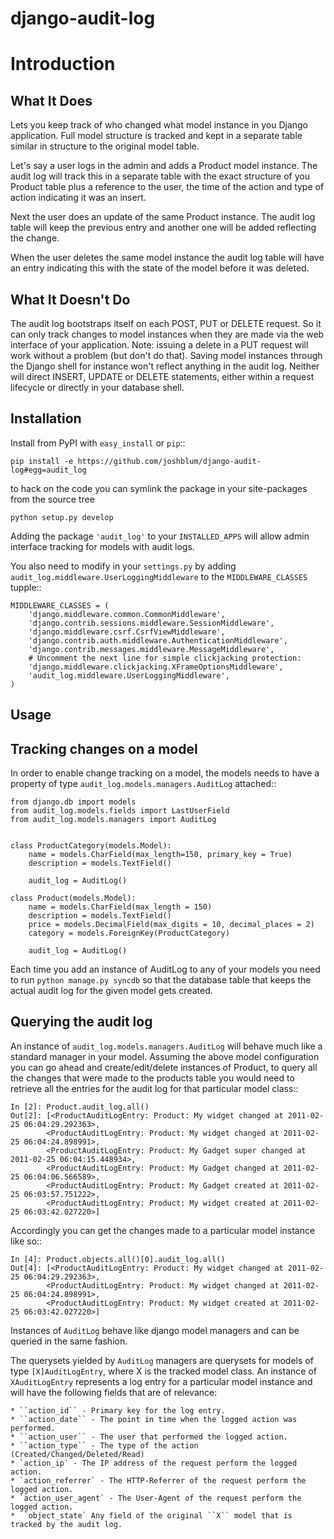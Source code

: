 django-audit-log
===================

Introduction
===================

What It Does
----------------------------

Lets you keep track of who changed what model instance in you Django application. Full model structure is tracked and kept in a separate table similar in structure to the original model table.

Let's say a user logs in the admin and adds a Product model instance. The audit log will track this in a separate table with the exact structure of you Product table plus a reference to the user, the time of the action and type of action
indicating it was an insert.

Next the user does an update of the same Product instance. The audit log table will keep the previous entry and another one will be added reflecting the change.

When the user deletes the same model instance the audit log table will have an entry indicating this with the state of the model before it was deleted.

	

What It Doesn't Do
----------------------------

The audit log bootstraps itself on each POST, PUT or DELETE request. So it can only track changes to model instances when they are made via the web interface of your application. Note: issuing a delete in a PUT request will work without a problem (but don't do that). Saving model instances through the Django shell for instance won't reflect anything in the audit log. Neither will  direct INSERT, UPDATE or DELETE statements, either within a request lifecycle or directly in your database shell.

Installation
----------------------------

Install from PyPI with ``easy_install`` or ``pip``::

    pip install -e https://github.com/joshblum/django-audit-log#egg=audit_log

to hack on the code you can symlink the package in your site-packages from the source tree

    python setup.py develop


Adding the package `'audit_log'` to your ``INSTALLED_APPS`` will allow admin interface tracking for models with audit logs. 

You also need to modify in your ``settings.py`` by adding  ``audit_log.middleware.UserLoggingMiddleware`` to the ``MIDDLEWARE_CLASSES`` tupple::

    
    MIDDLEWARE_CLASSES = (
        'django.middleware.common.CommonMiddleware',
        'django.contrib.sessions.middleware.SessionMiddleware',
        'django.middleware.csrf.CsrfViewMiddleware',
        'django.contrib.auth.middleware.AuthenticationMiddleware',
        'django.contrib.messages.middleware.MessageMiddleware',
        # Uncomment the next line for simple clickjacking protection:
        'django.middleware.clickjacking.XFrameOptionsMiddleware',
        'audit_log.middleware.UserLoggingMiddleware',
    )


Usage
----------------------------

Tracking changes on a model
----------------------------

In order to enable change tracking on a model, the models needs to have a 
property of type ``audit_log.models.managers.AuditLog`` attached::


    from django.db import models
    from audit_log.models.fields import LastUserField
    from audit_log.models.managers import AuditLog

    
    class ProductCategory(models.Model):
        name = models.CharField(max_length=150, primary_key = True)
        description = models.TextField()
       
        audit_log = AuditLog() 

    class Product(models.Model):
        name = models.CharField(max_length = 150)
        description = models.TextField()
        price = models.DecimalField(max_digits = 10, decimal_places = 2)
        category = models.ForeignKey(ProductCategory)

        audit_log = AuditLog()


Each time you add an instance of AuditLog to any of your models you need to run 
``python manage.py syncdb`` so that the database table that keeps the actual 
audit log for the given model gets created.   


Querying the audit log
-------------------------------

An instance of ``audit_log.models.managers.AuditLog`` will behave much like a 
standard manager in your model. Assuming the above model 
configuration you can go ahead and create/edit/delete instances of Product, 
to query all the changes that were made to the products table
you would need to retrieve all the entries for the audit log for that 
particular model class::

    In [2]: Product.audit_log.all()
    Out[2]: [<ProductAuditLogEntry: Product: My widget changed at 2011-02-25 06:04:29.292363>,
            <ProductAuditLogEntry: Product: My widget changed at 2011-02-25 06:04:24.898991>,
            <ProductAuditLogEntry: Product: My Gadget super changed at 2011-02-25 06:04:15.448934>,
            <ProductAuditLogEntry: Product: My Gadget changed at 2011-02-25 06:04:06.566589>,
            <ProductAuditLogEntry: Product: My Gadget created at 2011-02-25 06:03:57.751222>, 
            <ProductAuditLogEntry: Product: My widget created at 2011-02-25 06:03:42.027220>]

Accordingly you can get the changes made to a particular model instance like so::

    In [4]: Product.objects.all()[0].audit_log.all()
    Out[4]: [<ProductAuditLogEntry: Product: My widget changed at 2011-02-25 06:04:29.292363>,
            <ProductAuditLogEntry: Product: My widget changed at 2011-02-25 06:04:24.898991>,
            <ProductAuditLogEntry: Product: My widget created at 2011-02-25 06:03:42.027220>]

Instances of ``AuditLog`` behave like django model managers and can be queried in the same fashion.

The querysets yielded by ``AuditLog`` managers are querysets for models 
of type ``[X]AuditLogEntry``, where X is the tracked model class.
An instance of ``XAuditLogEntry`` represents a log entry for a particular model
instance and will have the following fields that are of relevance:

    * ``action_id`` - Primary key for the log entry.
    * ``action_date`` - The point in time when the logged action was performed.
    * ``action_user`` - The user that performed the logged action.
    * ``action_type`` - The type of the action (Created/Changed/Deleted/Read)
    * `action_ip` - The IP address of the request perform the logged action.
    * `action_referrer` - The HTTP-Referrer of the request perform the logged action.
    * `action_user_agent` - The User-Agent of the request perform the logged action.
    *  `object_state` Any field of the original ``X`` model that is tracked by the audit log.
